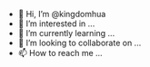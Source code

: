 - 👋 Hi, I’m @kingdomhua
- 👀 I’m interested in ...
- 🌱 I’m currently learning ...
- 💞️ I’m looking to collaborate on ...
- 📫 How to reach me ...

<!---
kingdomhua/kingdomhua is a ✨ special ✨ repository because its `README.md` (this file) appears on your GitHub profile.
You can click the Preview link to take a look at your changes.
--->
